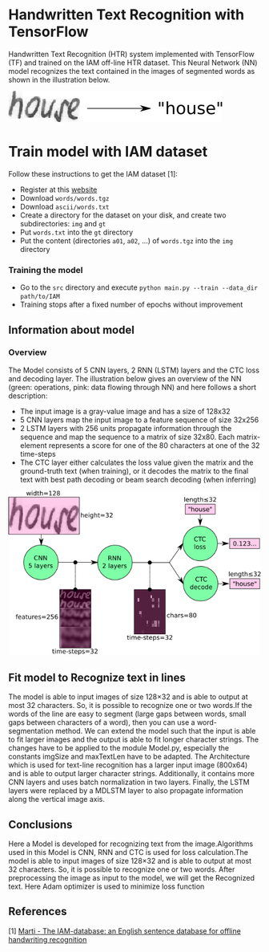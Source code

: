 # Handwritten Text Recognition with TensorFlow


Handwritten Text Recognition (HTR) system implemented with TensorFlow (TF) and trained on the IAM off-line HTR dataset.
This Neural Network (NN) model recognizes the text contained in the images of segmented words as shown in the illustration below.


![htr](./doc/htr.png)






# Train model with IAM dataset

Follow these instructions to get the IAM dataset \[1\]:

* Register at this [website](http://www.fki.inf.unibe.ch/databases/iam-handwriting-database)
* Download `words/words.tgz`
* Download `ascii/words.txt`
* Create a directory for the dataset on your disk, and create two subdirectories: `img` and `gt`
* Put `words.txt` into the `gt` directory
* Put the content (directories `a01`, `a02`, ...) of `words.tgz` into the `img` directory

### Training the model

* Go to the `src` directory and execute `python main.py --train --data_dir path/to/IAM`
* Training stops after a fixed number of epochs without improvement


## Information about model

### Overview

The Model consists of 5 CNN layers, 2 RNN (LSTM) layers and the CTC loss and decoding layer.
The illustration below gives an overview of the NN (green: operations, pink: data flowing through NN) and here follows a short description:

* The input image is a gray-value image and has a size of 128x32
* 5 CNN layers map the input image to a feature sequence of size 32x256
* 2 LSTM layers with 256 units propagate information through the sequence and map the sequence to a matrix of size 32x80. Each matrix-element represents a score for one of the 80 characters at one of the 32 time-steps
* The CTC layer either calculates the loss value given the matrix and the ground-truth text (when training), or it decodes the matrix to the final text with best path decoding or beam search decoding (when inferring)


![nn_overview](./doc/nn_overview.png)





## Fit model to Recognize text in lines
The model is able to input images of size 128×32 and is able to output at most 32 characters. So, it is possible to recognize one or two words.If the words of the line are easy to segment (large gaps between words, small gaps between characters of a word), then you can use a word-segmentation method.
We can extend the model such that the input is able to fit larger images and the output is able to fit longer character strings. The changes have to be applied to the module Model.py, especially the constants imgSize and maxTextLen have to be adapted.
The Architecture which is used for text-line recognition has a larger input image (800x64) and is able to output larger character strings. Additionally, it contains more CNN layers and uses batch normalization in two layers. Finally, the LSTM layers were replaced by a MDLSTM layer to also propagate information along the vertical image axis.

## Conclusions
Here a Model is developed for recognizing text from the image.Algorithms used in this Model is CNN, RNN and CTC is used for loss calculation.The model is able to input images of size 128×32 and is able to output at most 32 characters. So, it is possible to recognize one or two words. After preprocessing the image as input to the model, we will get the Recognized text. Here Adam optimizer is  used to minimize loss function


## References

\[1\] [Marti - The IAM-database: an English sentence database for offline handwriting recognition](http://www.fki.inf.unibe.ch/databases/iam-handwriting-database)
